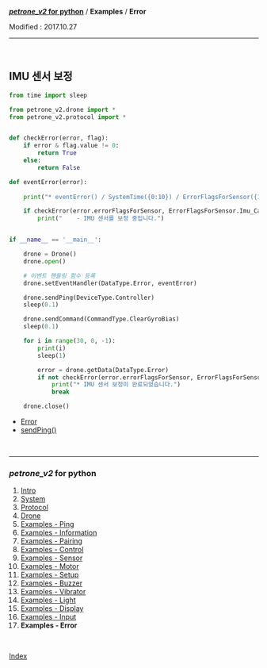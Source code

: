 **[*petrone_v2* for python](index.md)** / **Examples** / **Error**

Modified : 2017.10.27

---

<br>


## <a name="Error_ImuCalibrating">IMU 센서 보정</a>

```py
from time import sleep

from petrone_v2.drone import *
from petrone_v2.protocol import *


def checkError(error, flag):
    if error & flag.value != 0:
        return True
    else:
        return False

def eventError(error):
    
    print("* eventError() / SystemTime({0:10}) / ErrorFlagsForSensor({1:032b}) / ErrorFlagsForState({2:032b})".format(error.systemTime, error.errorFlagsForSensor, error.errorFlagsForState))

    if checkError(error.errorFlagsForSensor, ErrorFlagsForSensor.Imu_Calibrating):
        print("    - IMU 센서를 보정 중입니다.")


if __name__ == '__main__':

    drone = Drone()
    drone.open()

    # 이벤트 핸들링 함수 등록
    drone.setEventHandler(DataType.Error, eventError)

    drone.sendPing(DeviceType.Controller)
    sleep(0.1)

    drone.sendCommand(CommandType.ClearGyroBias)
    sleep(0.1)

    for i in range(30, 0, -1):
        print(i)
        sleep(1)

        error = drone.getData(DataType.Error)
        if not checkError(error.errorFlagsForSensor, ErrorFlagsForSensor.Imu_Calibrating):
            print("* IMU 센서 보정이 완료되었습니다.")
            break

    drone.close()
```

- [Error](03_protocol.md#Error)
- [sendPing()](04_drone.md#sendPing)


<br>


---

<h3><i>petrone_v2</i> for python</H3>

 1. [Intro](01_intro.md)
 2. [System](02_system.md)
 3. [Protocol](03_protocol.md)
 4. [Drone](04_drone.md)
 5. [Examples - Ping](examples_01_ping.md)
 6. [Examples - Information](examples_02_information.md)
 7. [Examples - Pairing](examples_03_pairing.md)
 8. [Examples - Control](examples_04_control.md)
 9. [Examples - Sensor](examples_05_sensor.md)
10. [Examples - Motor](examples_06_motor.md)
11. [Examples - Setup](examples_07_setup.md)
12. [Examples - Buzzer](examples_08_buzzer.md)
13. [Examples - Vibrator](examples_09_vibrator.md)
14. [Examples - Light](examples_10_light.md)
15. [Examples - Display](examples_11_display.md)
16. [Examples - Input](examples_12_input.md)
17. **Examples - Error**

<br>

[Index](index.md)
